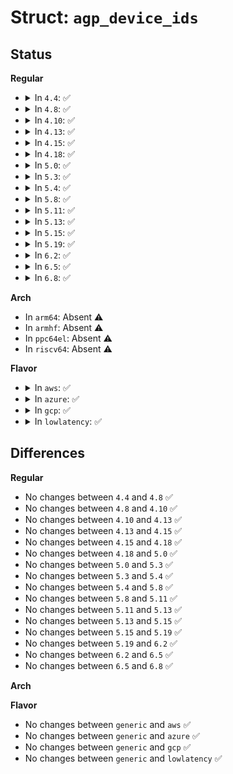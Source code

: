 # Struct: <code>agp_device_ids</code>

## Status
<b>Regular</b>
<ul>
<li>
<details>
<summary>In <code>4.4</code>: ✅</summary>

```c
struct agp_device_ids {
    short unsigned int device_id;
    enum chipset_type chipset;
    const char *chipset_name;
    int (*chipset_setup)(struct pci_dev *);
};
```
</details>
</li>
<li>
<details>
<summary>In <code>4.8</code>: ✅</summary>

```c
struct agp_device_ids {
    short unsigned int device_id;
    enum chipset_type chipset;
    const char *chipset_name;
    int (*chipset_setup)(struct pci_dev *);
};
```
</details>
</li>
<li>
<details>
<summary>In <code>4.10</code>: ✅</summary>

```c
struct agp_device_ids {
    short unsigned int device_id;
    enum chipset_type chipset;
    const char *chipset_name;
    int (*chipset_setup)(struct pci_dev *);
};
```
</details>
</li>
<li>
<details>
<summary>In <code>4.13</code>: ✅</summary>

```c
struct agp_device_ids {
    short unsigned int device_id;
    enum chipset_type chipset;
    const char *chipset_name;
    int (*chipset_setup)(struct pci_dev *);
};
```
</details>
</li>
<li>
<details>
<summary>In <code>4.15</code>: ✅</summary>

```c
struct agp_device_ids {
    short unsigned int device_id;
    enum chipset_type chipset;
    const char *chipset_name;
    int (*chipset_setup)(struct pci_dev *);
};
```
</details>
</li>
<li>
<details>
<summary>In <code>4.18</code>: ✅</summary>

```c
struct agp_device_ids {
    short unsigned int device_id;
    enum chipset_type chipset;
    const char *chipset_name;
    int (*chipset_setup)(struct pci_dev *);
};
```
</details>
</li>
<li>
<details>
<summary>In <code>5.0</code>: ✅</summary>

```c
struct agp_device_ids {
    short unsigned int device_id;
    enum chipset_type chipset;
    const char *chipset_name;
    int (*chipset_setup)(struct pci_dev *);
};
```
</details>
</li>
<li>
<details>
<summary>In <code>5.3</code>: ✅</summary>

```c
struct agp_device_ids {
    short unsigned int device_id;
    enum chipset_type chipset;
    const char *chipset_name;
    int (*chipset_setup)(struct pci_dev *);
};
```
</details>
</li>
<li>
<details>
<summary>In <code>5.4</code>: ✅</summary>

```c
struct agp_device_ids {
    short unsigned int device_id;
    enum chipset_type chipset;
    const char *chipset_name;
    int (*chipset_setup)(struct pci_dev *);
};
```
</details>
</li>
<li>
<details>
<summary>In <code>5.8</code>: ✅</summary>

```c
struct agp_device_ids {
    short unsigned int device_id;
    enum chipset_type chipset;
    const char *chipset_name;
    int (*chipset_setup)(struct pci_dev *);
};
```
</details>
</li>
<li>
<details>
<summary>In <code>5.11</code>: ✅</summary>

```c
struct agp_device_ids {
    short unsigned int device_id;
    enum chipset_type chipset;
    const char *chipset_name;
    int (*chipset_setup)(struct pci_dev *);
};
```
</details>
</li>
<li>
<details>
<summary>In <code>5.13</code>: ✅</summary>

```c
struct agp_device_ids {
    short unsigned int device_id;
    enum chipset_type chipset;
    const char *chipset_name;
    int (*chipset_setup)(struct pci_dev *);
};
```
</details>
</li>
<li>
<details>
<summary>In <code>5.15</code>: ✅</summary>

```c
struct agp_device_ids {
    short unsigned int device_id;
    enum chipset_type chipset;
    const char *chipset_name;
    int (*chipset_setup)(struct pci_dev *);
};
```
</details>
</li>
<li>
<details>
<summary>In <code>5.19</code>: ✅</summary>

```c
struct agp_device_ids {
    short unsigned int device_id;
    enum chipset_type chipset;
    const char *chipset_name;
    int (*chipset_setup)(struct pci_dev *);
};
```
</details>
</li>
<li>
<details>
<summary>In <code>6.2</code>: ✅</summary>

```c
struct agp_device_ids {
    short unsigned int device_id;
    enum chipset_type chipset;
    const char *chipset_name;
    int (*chipset_setup)(struct pci_dev *);
};
```
</details>
</li>
<li>
<details>
<summary>In <code>6.5</code>: ✅</summary>

```c
struct agp_device_ids {
    short unsigned int device_id;
    enum chipset_type chipset;
    const char *chipset_name;
    int (*chipset_setup)(struct pci_dev *);
};
```
</details>
</li>
<li>
<details>
<summary>In <code>6.8</code>: ✅</summary>

```c
struct agp_device_ids {
    short unsigned int device_id;
    enum chipset_type chipset;
    const char *chipset_name;
    int (*chipset_setup)(struct pci_dev *);
};
```
</details>
</li>
</ul>
<b>Arch</b>
<ul>
<li>
In <code>arm64</code>: Absent ⚠️
</li>
<li>
In <code>armhf</code>: Absent ⚠️
</li>
<li>
In <code>ppc64el</code>: Absent ⚠️
</li>
<li>
In <code>riscv64</code>: Absent ⚠️
</li>
</ul>
<b>Flavor</b>
<ul>
<li>
<details>
<summary>In <code>aws</code>: ✅</summary>

```c
struct agp_device_ids {
    short unsigned int device_id;
    enum chipset_type chipset;
    const char *chipset_name;
    int (*chipset_setup)(struct pci_dev *);
};
```
</details>
</li>
<li>
<details>
<summary>In <code>azure</code>: ✅</summary>

```c
struct agp_device_ids {
    short unsigned int device_id;
    enum chipset_type chipset;
    const char *chipset_name;
    int (*chipset_setup)(struct pci_dev *);
};
```
</details>
</li>
<li>
<details>
<summary>In <code>gcp</code>: ✅</summary>

```c
struct agp_device_ids {
    short unsigned int device_id;
    enum chipset_type chipset;
    const char *chipset_name;
    int (*chipset_setup)(struct pci_dev *);
};
```
</details>
</li>
<li>
<details>
<summary>In <code>lowlatency</code>: ✅</summary>

```c
struct agp_device_ids {
    short unsigned int device_id;
    enum chipset_type chipset;
    const char *chipset_name;
    int (*chipset_setup)(struct pci_dev *);
};
```
</details>
</li>
</ul>

## Differences
<b>Regular</b>
<ul>
<li>
No changes between <code>4.4</code> and <code>4.8</code> ✅
</li>
<li>
No changes between <code>4.8</code> and <code>4.10</code> ✅
</li>
<li>
No changes between <code>4.10</code> and <code>4.13</code> ✅
</li>
<li>
No changes between <code>4.13</code> and <code>4.15</code> ✅
</li>
<li>
No changes between <code>4.15</code> and <code>4.18</code> ✅
</li>
<li>
No changes between <code>4.18</code> and <code>5.0</code> ✅
</li>
<li>
No changes between <code>5.0</code> and <code>5.3</code> ✅
</li>
<li>
No changes between <code>5.3</code> and <code>5.4</code> ✅
</li>
<li>
No changes between <code>5.4</code> and <code>5.8</code> ✅
</li>
<li>
No changes between <code>5.8</code> and <code>5.11</code> ✅
</li>
<li>
No changes between <code>5.11</code> and <code>5.13</code> ✅
</li>
<li>
No changes between <code>5.13</code> and <code>5.15</code> ✅
</li>
<li>
No changes between <code>5.15</code> and <code>5.19</code> ✅
</li>
<li>
No changes between <code>5.19</code> and <code>6.2</code> ✅
</li>
<li>
No changes between <code>6.2</code> and <code>6.5</code> ✅
</li>
<li>
No changes between <code>6.5</code> and <code>6.8</code> ✅
</li>
</ul>
<b>Arch</b>
<ul>
</ul>
<b>Flavor</b>
<ul>
<li>
No changes between <code>generic</code> and <code>aws</code> ✅
</li>
<li>
No changes between <code>generic</code> and <code>azure</code> ✅
</li>
<li>
No changes between <code>generic</code> and <code>gcp</code> ✅
</li>
<li>
No changes between <code>generic</code> and <code>lowlatency</code> ✅
</li>
</ul>
